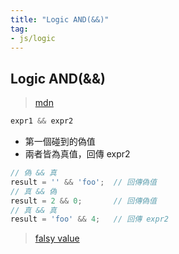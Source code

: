 ```yaml
---
title: "Logic AND(&&)"
tag: 
- js/logic
---
```

## Logic AND(&&)
>[mdn](https://developer.mozilla.org/en-US/docs/Web/JavaScript/Reference/Operators/Logical_AND)

```js
expr1 && expr2
```
- 第一個碰到的偽值
- 兩者皆為真值，回傳 expr2
```js
// 偽 && 真
result = '' && 'foo';  // 回傳偽值
// 真 && 偽
result = 2 && 0;       // 回傳偽值
// 真 && 真
result = 'foo' && 4;   // 回傳 expr2
```

>[falsy value](falsy%20value.md)